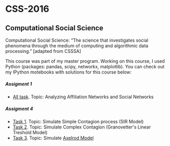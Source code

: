 # CSS-2016
## Computational Social Science 
Computational Social Science: “The science that investigates social phenomena through the medium of computing and algorithmic data processing.” [adapted from CSSSA]

This course was part of my master program. Working on this course, I used Python (packages: pandas, scipy, networkx, matplotlib).  You can check out my IPython motebooks with solutions for this course below:

##### Assigment 1
* [All task](http://nbviewer.jupyter.org/github/chiffenok/CSS-2016/blob/master/Anna_Presnyakova_ass1-CSS2016.ipynb). Topic: Analyzing Affiliation Networks and Social Networks

##### Assigment 4
* [Task 1](http://nbviewer.jupyter.org/github/chiffenok/CSS-2016/blob/master/Anna_Presnyakova_Ass_04_task1.ipynb). Topic: Simulate Simple Contagion process (SIR Model)
* [Task 2](http://nbviewer.jupyter.org/github/chiffenok/CSS-2016/blob/master/Anna_Presnyakova_Ass_04_task2.ipynb). Topic: Simulate Complex Contagion (Granovetter's Linear Treshold Model)
* [Task 3](http://nbviewer.jupyter.org/github/chiffenok/CSS-2016/blob/master/Anna_Presnyakova_Ass_04_task3.ipynb). Topic: Simulate [Axelrod Model](http://nbviewer.jupyter.org/github/chiffenok/CSS-2016/blob/master/Anna_Presnyakova_Ass_04_task3.ipynb)

